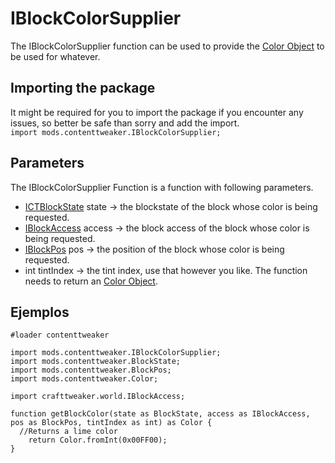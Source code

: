 # IBlockColorSupplier

The IBlockColorSupplier function can be used to provide the [Color Object](/Mods/ContentTweaker/Vanilla/Types/Color/Color/) to be used for whatever.

## Importing the package

It might be required for you to import the package if you encounter any issues, so better be safe than sorry and add the import.  
`import mods.contenttweaker.IBlockColorSupplier;`

## Parameters

The IBlockColorSupplier Function is a function with following parameters.

- [ICTBlockState](/Mods/ContentTweaker/Vanilla/Types/Block/ICTBlockState/) state → the blockstate of the block whose color is being requested.
- [IBlockAccess](/Vanilla/World/IBlockAccess/) access → the block access of the block whose color is being requested.
- [IBlockPos](/Mods/ContentTweaker/Vanilla/Types/Block/IBlockPos/) pos → the position of the block whose color is being requested.
- int tintIndex → the tint index, use that however you like. The function needs to return an [Color Object](/Mods/ContentTweaker/Vanilla/Types/Color/Color/).

## Ejemplos 

```zenscript
#loader contenttweaker

import mods.contenttweaker.IBlockColorSupplier;
import mods.contenttweaker.BlockState;
import mods.contenttweaker.BlockPos;
import mods.contenttweaker.Color;

import crafttweaker.world.IBlockAccess;

function getBlockColor(state as BlockState, access as IBlockAccess, pos as BlockPos, tintIndex as int) as Color {
  //Returns a lime color
    return Color.fromInt(0x00FF00);
}
```